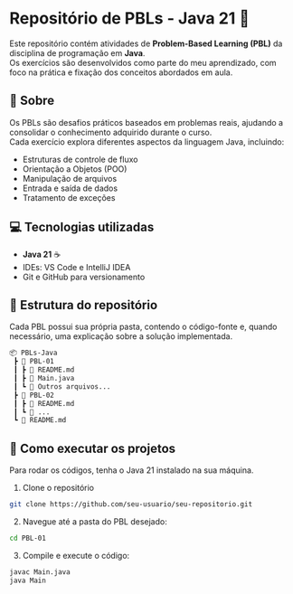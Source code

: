 # Repositório de PBLs - Java 21 🚀

Este repositório contém atividades de **Problem-Based Learning (PBL)** da disciplina de programação em **Java**.  
Os exercícios são desenvolvidos como parte do meu aprendizado, com foco na prática e fixação dos conceitos abordados em aula.

## 📌 Sobre  
Os PBLs são desafios práticos baseados em problemas reais, ajudando a consolidar o conhecimento adquirido durante o curso.  
Cada exercício explora diferentes aspectos da linguagem Java, incluindo:

- Estruturas de controle de fluxo
- Orientação a Objetos (POO)
- Manipulação de arquivos
- Entrada e saída de dados
- Tratamento de exceções

## 💻 Tecnologias utilizadas
- **Java 21** ☕
- IDEs: VS Code e IntelliJ IDEA
- Git e GitHub para versionamento

## 📂 Estrutura do repositório  
Cada PBL possui sua própria pasta, contendo o código-fonte e, quando necessário, uma explicação sobre a solução implementada.

```bash
📦 PBLs-Java
 ┣ 📂 PBL-01
 ┃ ┣ 📜 README.md
 ┃ ┣ 📜 Main.java
 ┃ ┗ 📜 Outros arquivos...
 ┣ 📂 PBL-02
 ┃ ┣ 📜 README.md
 ┃ ┗ 📜 ...
 ┗ 📜 README.md
```

## 🚀 Como executar os projetos
Para rodar os códigos, tenha o Java 21 instalado na sua máquina.
 1. Clone o repositório
```bash
git clone https://github.com/seu-usuario/seu-repositorio.git
```

2. Navegue até a pasta do PBL desejado:
```bash
cd PBL-01
```
3. Compile e execute o código:
```bash
javac Main.java
java Main
```
